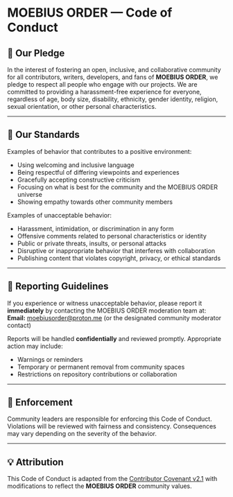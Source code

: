 # MOEBIUS ORDER — Code of Conduct

## 🌟 Our Pledge

In the interest of fostering an open, inclusive, and collaborative community for all contributors, writers, developers, and fans of **MOEBIUS ORDER**, we pledge to respect all people who engage with our projects. We are committed to providing a harassment-free experience for everyone, regardless of age, body size, disability, ethnicity, gender identity, religion, sexual orientation, or other personal characteristics.

---

## 🧭 Our Standards

Examples of behavior that contributes to a positive environment:

- Using welcoming and inclusive language
- Being respectful of differing viewpoints and experiences
- Gracefully accepting constructive criticism
- Focusing on what is best for the community and the MOEBIUS ORDER universe
- Showing empathy towards other community members

Examples of unacceptable behavior:

- Harassment, intimidation, or discrimination in any form
- Offensive comments related to personal characteristics or identity
- Public or private threats, insults, or personal attacks
- Disruptive or inappropriate behavior that interferes with collaboration
- Publishing content that violates copyright, privacy, or ethical standards

---

## 📣 Reporting Guidelines

If you experience or witness unacceptable behavior, please report it **immediately** by contacting the MOEBIUS ORDER moderation team at:  
**Email:** moebiusorder@proton.me (or the designated community moderator contact)

Reports will be handled **confidentially** and reviewed promptly. Appropriate action may include:

- Warnings or reminders
- Temporary or permanent removal from community spaces
- Restrictions on repository contributions or collaboration

---

## 🤝 Enforcement

Community leaders are responsible for enforcing this Code of Conduct.  
Violations will be reviewed with fairness and consistency. Consequences may vary depending on the severity of the behavior.

---

## 💡 Attribution

This Code of Conduct is adapted from the [Contributor Covenant v2.1](https://www.contributor-covenant.org/version/2/1/code_of_conduct/) with modifications to reflect the **MOEBIUS ORDER** community values.
